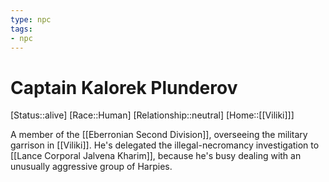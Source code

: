 ```yaml
---
type: npc
tags: 
- npc
---
```


# Captain Kalorek Plunderov
[Status::alive]
[Race::Human]
[Relationship::neutral]
[Home::[[Viliki]]]

A member of the [[Eberronian Second Division]], overseeing the military garrison in [[Viliki]]. He's delegated the illegal-necromancy investigation to [[Lance Corporal Jalvena Kharim]], because he's busy dealing with an unusually aggressive group of Harpies.

